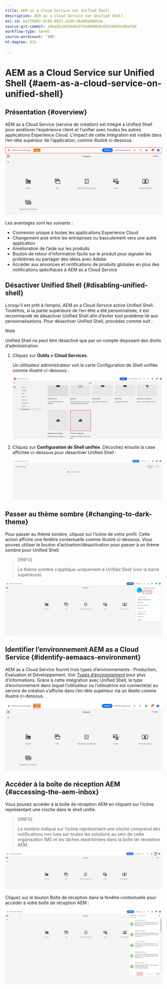 ```yaml
---
title: AEM as a Cloud Service sur Unified Shell
description: AEM as a Cloud Service sur Unified Shell
exl-id: ea739307-dc99-4621-a239-dbe60ab6b52e
source-git-commit: a9aa82c8258e6a5f43680069c65518093c0baf8d
workflow-type: tm+mt
source-wordcount: '395'
ht-degree: 81%

---
```


# AEM as a Cloud Service sur Unified Shell {#aem-as-a-cloud-service-on-unified-shell}

## Présentation {#overview}

AEM as a Cloud Service (service de création) est intégré à Unified Shell pour améliorer l’expérience client et l’unifier avec toutes les autres applications Experience Cloud. L’impact de cette intégration est visible dans l’en-tête supérieur de l’application, comme illustré ci-dessous.

![image](/help/overview/assets/unifiedshell_header.png)

Les avantages sont les suivants :

* Connexion unique à toutes les applications Experience Cloud
* Changement aisé entre les entreprises ou basculement vers une autre application
* Amélioration de l’aide sur les produits
* Bouton de retour d’information facile sur le produit pour signaler les problèmes ou partager des idées avec Adobe
* Accéder aux annonces et notifications de produits globales en plus des notifications spécifiques à AEM as a Cloud Service

## Désactiver Unified Shell {#disabling-unified-shell}

Lorsqu’il est prêt à l’emploi, AEM as a Cloud Service active Unified Shell. Toutefois, si la partie supérieure de l’en-tête a été personnalisée, il est recommandé de désactiver Unified Shell afin d’éviter tout problème lié aux personnalisations. Pour désactiver Unified Shell, procédez comme suit :

>[!NOTE]
>Unified Shell ne peut être désactivé que par un compte disposant des droits d’administration.

1. Cliquez sur **Outils > Cloud Services**.

   Un utilisateur administrateur voit la carte Configuration de Shell unifiée comme illustré ci-dessous :

   ![image](/help/overview/assets/unifiedshell2.png)

1. Cliquez sur **Configuration de Shell unifiée**. Décochez ensuite la case affichée ci-dessous pour désactiver Unified Shell :

   ![image](/help/overview/assets/unifiedshell3.png)

## Passer au thème sombre {#changing-to-dark-theme}

Pour passer au thème sombre, cliquez sur l’icône de votre profil. Cette action affiche une fenêtre contextuelle comme illustré ci-dessous. Vous pouvez utiliser le bouton d’activation/désactivation pour passer à un thème sombre pour Unified Shell.

>[!INFO]
>
>Le thème sombre s’applique uniquement à Unified Shell (voir la barre supérieure).

![image](/help/overview/assets/unifiedshell4.png)

## Identifier l’environnement AEM as a Cloud Service {#identify-aemaacs-environment}

AEM as a Cloud Service fournit trois types d’environnements : Production, Évaluation et Développement. Voir [Types d’environnement](https://experienceleague.adobe.com/docs/experience-manager-cloud-service/content/implementing/using-cloud-manager/manage-environments.html?lang=fr) pour plus d’informations. Grâce à cette intégration avec Unified Shell, le type d’environnement dans lequel l’utilisateur ou l’utilisatrice est connecté(e) au service de création s’affiche dans l’en-tête supérieur via un libellé comme illustré ci-dessous.

![image](/help/overview/assets/unifiedshell_header_label.png)

## Accéder à la boîte de réception AEM {#accessing-the-aem-inbox}

Vous pouvez accéder à la boîte de réception AEM en cliquant sur l’icône représentant une cloche dans le shell unifié.

>[!INFO]
>
> Le nombre indiqué sur l’icône représentant une cloche comprend des notifications non lues sur toutes les solutions au sein de cette organisation IMS et les tâches répertoriées dans la boîte de réception AEM.

![image](/help/overview/assets/unifiedshell5.png)

Cliquez sur le bouton Boîte de réception dans la fenêtre contextuelle pour accéder à votre boîte de réception AEM :

![image](/help/overview/assets/unifiedshell6.png)
